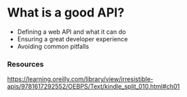 # What is a good API?
- Defining a web API and what it can do
- Ensuring a great developer experience
- Avoiding common pitfalls

### Resources

https://learning.oreilly.com/library/view/irresistible-apis/9781617292552/OEBPS/Text/kindle_split_010.html#ch01